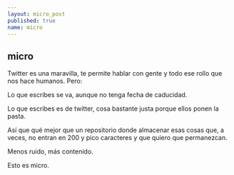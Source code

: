 ```yaml
---
layout: micro_post
published: true
name: micro
---
```


## micro

Twitter es una maravilla, te permite hablar con gente y todo ese rollo que nos hace humanos. Pero:

Lo que escribes se va, aunque no tenga fecha de caducidad.

Lo que escribes es de twitter, cosa bastante justa porque ellos ponen la pasta.

Así que qué mejor que un repositorio donde almacenar esas cosas que, a veces, no entran en 200 y pico caracteres y que quiero que permanezcan. 

Menos ruido, más contenido.

Esto es micro.
